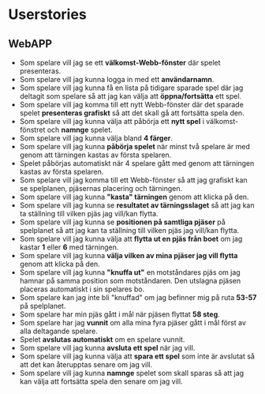 # Userstories
## WebAPP
- Som spelare vill jag se ett **välkomst-Webb-fönster** där spelet presenteras.
- Som spelare vill jag kunna logga in med ett **användarnamn**.
- Som spelare vill jag kunna få en lista på tidigare sparade spel där jag deltagit som spelare så att jag kan välja att **öppna/fortsätta** ett spel.
- Som spelare vill jag komma till ett nytt Webb-fönster där det sparade spelet **presenteras grafiskt** så att det skall gå att fortsätta spela den.
- Som spelare vill jag kunna välja att påbörja ett **nytt spel** i välkomst-fönstret och **namnge** spelet.
- Som spelare vill jag kunna välja bland **4 färger**.
- Som spelare vill jag kunna **påbörja spelet** när minst två spelare är med genom att tärningen kastas av första spelaren.
- Spelet påbörjas automatiskt när 4 spelare gått med genom att tärningen kastas av första spelaren.
- Som spelare vill jag komma till ett Webb-fönster så att jag grafiskt kan se spelplanen, pjäsernas placering och tärningen.
- Som spelare vill jag kunna **"kasta" tärningen** genom att klicka på den.
- Som spelare vill jag kunna se **resultatet av tärningsslaget** så att jag kan ta ställning till vilken pjäs jag vill/kan flytta.
- Som spelare vill jag kunna se **positionen på samtliga pjäser** på spelplanet så att jag kan ta ställning till vilken pjäs jag vill/kan flytta.
- Som spelare vill jag kunna välja att **flytta ut en pjäs från boet** om jag kastar **1** eller **6** med tärningen.
- Som spelare vill jag kunna **välja vilken av mina pjäser jag vill flytta** genom att klicka på den.
- Som spelare vill jag kunna **"knuffa ut"** en motståndares pjäs om jag hamnar på samma position som motståndaren. Den utslagna pjäsen placeras automatiskt i sin spelares bo.
- Som spelare kan jag inte bli "knuffad" om jag befinner mig på ruta **53-57** på spelplanet.
- Som spelare har min pjäs gått i mål när pjäsen flyttat **58 steg**.
- Som spelare har jag **vunnit** om alla mina fyra pjäser gått i mål först av alla deltagande spelare.
- Spelet **avslutas automatiskt** om en spelare vunnit.
- Som spelare vill jag kunna **avsluta ett spel** när jag vill.
- Som spelare vill jag kunna välja att **spara ett spel** som inte är avslutat så att det kan återupptas senare om jag vill.
- Som spelare vill jag kunna **namnge** spelet som skall sparas så att jag kan välja att fortsätta spela den senare om jag vill.

